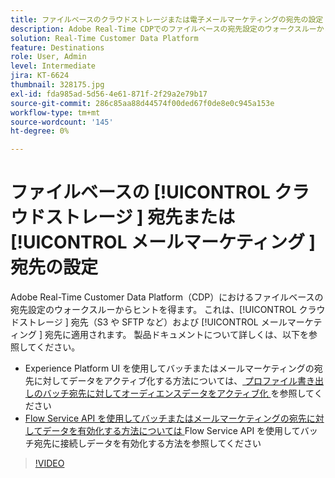 ```yaml
---
title: ファイルベースのクラウドストレージまたは電子メールマーケティングの宛先の設定
description: Adobe Real-Time CDPでのファイルベースの宛先設定のウォークスルーからヒントを得ます。 これは、クラウドストレージの宛先（S3 や SFTP など）や、メールマーケティングの宛先にも当てはまります。
solution: Real-Time Customer Data Platform
feature: Destinations
role: User, Admin
level: Intermediate
jira: KT-6624
thumbnail: 328175.jpg
exl-id: fda985ad-5d56-4e61-871f-2f29a2e79b17
source-git-commit: 286c85aa88d44574f00ded67f0de8e0c945a153e
workflow-type: tm+mt
source-wordcount: '145'
ht-degree: 0%

---
```


# ファイルベースの [!UICONTROL  クラウドストレージ ] 宛先または [!UICONTROL  メールマーケティング ] 宛先の設定

Adobe Real-Time Customer Data Platform（CDP）におけるファイルベースの宛先設定のウォークスルーからヒントを得ます。 これは、[!UICONTROL  クラウドストレージ ] 宛先（S3 や SFTP など）および [!UICONTROL  メールマーケティング ] 宛先に適用されます。 製品ドキュメントについて詳しくは、以下を参照してください。

* Experience Platform UI を使用してバッチまたはメールマーケティングの宛先に対してデータをアクティブ化する方法については、[ プロファイル書き出しのバッチ宛先に対してオーディエンスデータをアクティブ化 ](https://experienceleague.adobe.com/docs/experience-platform/destinations/ui/activate/activate-batch-profile-destinations.html) を参照してください
* [Flow Service API を使用してバッチまたはメールマーケティングの宛先に対してデータを有効化する方法については ](https://experienceleague.adobe.com/docs/experience-platform/destinations/api/connect-activate-batch-destinations.html)Flow Service API を使用してバッチ宛先に接続しデータを有効化する方法を参照してください

>[!VIDEO](https://video.tv.adobe.com/v/328175/?learn=on&enablevpops)

